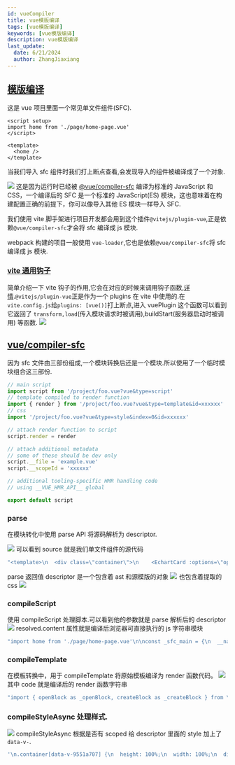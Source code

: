 ```yaml
---
id: vueCompiler
title: vue模版编译
tags: [vue模版编译]
keywords: [vue模版编译]
description: vue模版编译
last_update:
  date: 6/21/2024
  author: ZhangJiaxiang
---
```


## [模版编译](https://cn.vuejs.org/guide/scaling-up/sfc.html#how-it-works)

这是 vue 项目里面一个常见单文件组件(SFC).

```vue
<script setup>
import home from './page/home-page.vue'
</script>

<template>
  <home />
</template>
```

当我们导入 sfc 组件时我们打上断点查看,会发现导入的组件被编译成了一个对象.

![](https://png.zjiaxiang.cn/blog/202406211923687.jpg)
这是因为运行时已经被 [@vue/compiler-sfc](https://github.com/vuejs/core/tree/main/packages/compiler-sfc) 编译为标准的 JavaScript 和 CSS，一个编译后的 SFC 是一个标准的 JavaScript(ES) 模块，这也意味着在构建配置正确的前提下，你可以像导入其他 ES 模块一样导入 SFC.

我们使用 vite 脚手架进行项目开发都会用到这个插件`@vitejs/plugin-vue`,正是依赖`@vue/compiler-sfc`才会将 sfc 编译成 js 模块.

webpack 构建的项目一般使用 `vue-loader`,它也是依赖`@vue/compiler-sfc`将 sfc 编译成 js 模块.

### [vite 通用钩子](https://cn.vitejs.dev/guide/api-plugin#universal-hooks)

简单介绍一下 vite 钩子的作用,它会在对应的时候来调用钩子函数,[详情](https://cn.vitejs.dev/guide/api-plugin.html#universal-hooks).`@vitejs/plugin-vue`正是作为一个 plugins 在 vite 中使用的.在`vite.config.js`给`plugins: [vue()]`打上断点,进入 vuePlugin 这个函数可以看到它返回了 `transform,load`(传入模块请求时被调用),buildStart(服务器启动时被调用) 等函数.
![](https://png.zjiaxiang.cn/blog/202406221730028.jpg)

## [vue/compiler-sfc](https://github.com/vuejs/core/tree/main/packages/compiler-sfc)

因为 sfc 文件由三部份组成,一个模块转换后还是一个模块.所以使用了一个临时模块组合这三部份.

```js
// main script
import script from '/project/foo.vue?vue&type=script'
// template compiled to render function
import { render } from '/project/foo.vue?vue&type=template&id=xxxxxx'
// css
import '/project/foo.vue?vue&type=style&index=0&id=xxxxxx'

// attach render function to script
script.render = render

// attach additional metadata
// some of these should be dev only
script.__file = 'example.vue'
script.__scopeId = 'xxxxxx'

// additional tooling-specific HMR handling code
// using __VUE_HMR_API__ global

export default script
```

### parse

在模块转化中使用 parse API 将源码解析为 descriptor.

![](https://png.zjiaxiang.cn/blog/202406221347264.jpg)
可以看到 source 就是我们单文件组件的源代码

```js
"<template>\n  <div class=\"container\">\n    <EchartCard :options=\"options1\" />\n    <EchartCard :options=\"options2\" />\n    <EchartCard :options=\"options3\" />\n    <EchartCard :options=\"options4\" />\n    <EchartCard :options=\"options5\" />\n    <EchartCard :options=\"options6\" />\n  </div>\n</template>\n\n<script setup>\nimport EchartCard from '../components/echart-card.vue'\nimport {\n  options1,\n  options2,\n  options3,\n  options4,\n  options5,\n  options6,\n} from './dates'\n</script>\n\n<style scoped>\n.container {\n  height: 100%;\n  width: 100%;\n  display: grid;\n  overflow: hidden;\n  grid-template-columns: repeat(3, minmax(0, 1fr));\n  grid-template-rows: repeat(2, minmax(0, 1fr));\n}\n</style>\n"
```

parse 返回值 descriptor 是一个包含着 ast 和源模版的对象
![](https://png.zjiaxiang.cn/blog/202406220010712.jpg)
也包含着提取的 css
![](https://png.zjiaxiang.cn/blog/202406221417099.jpg)

### compileScript

使用 compileScript 处理脚本.可以看到他的参数就是 parse 解析后的 descriptor
![](https://png.zjiaxiang.cn/blog/202406220015916.jpg)
resolved.content 属性就是编译后浏览器可直接执行的 js 字符串模块

```js
"import home from './page/home-page.vue'\n\nconst _sfc_main = {\n  __name: 'App',\n  setup(__props, { expose: __expose }) {\n  __expose();\n\n\nconst __returned__ = { home }\nObject.defineProperty(__returned__, '__isScriptSetup', { enumerable: false, value: true })\nreturn __returned__\n}\n\n}"
```

### compileTemplate

在模板转换中，用于 compileTemplate 将原始模板编译为 render 函数代码。
![](https://png.zjiaxiang.cn/blog/202406220019080.jpg)
其中 code 就是编译后的 render 函数字符串

```js
"import { openBlock as _openBlock, createBlock as _createBlock } from \"vue\"\n\nexport function render(_ctx, _cache, $props, $setup, $data, $options) {\n  return (_openBlock(), _createBlock($setup[\"home\"]))\n}"
```

### compileStyleAsync 处理样式.

![](https://png.zjiaxiang.cn/blog/202406220159763.jpg)
compileStyleAsync 根据是否有 scoped 给 descriptor 里面的 style 加上了 `data-v-`.

```js
'\n.container[data-v-9551a707] {\n  height: 100%;\n  width: 100%;\n  display: grid;\n  overflow: hidden;\n  grid-template-columns: repeat(3, minmax(0, 1fr));\n  grid-template-rows: repeat(2, minmax(0, 1fr));\n}\n'
```
